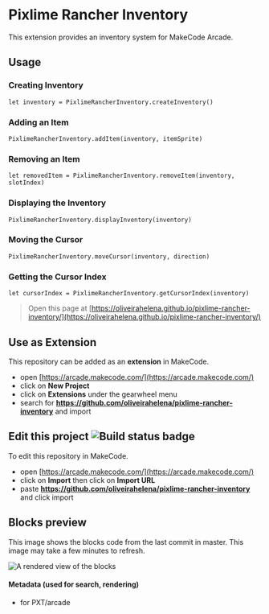# Pixlime Rancher Inventory

This extension provides an inventory system for MakeCode Arcade.

## Usage

### Creating Inventory

```blocks
let inventory = PixlimeRancherInventory.createInventory()
```

### Adding an Item

```blocks
PixlimeRancherInventory.addItem(inventory, itemSprite)
```

### Removing an Item

```blocks
let removedItem = PixlimeRancherInventory.removeItem(inventory, slotIndex)
```

### Displaying the Inventory

```blocks
PixlimeRancherInventory.displayInventory(inventory)
```

### Moving the Cursor

```blocks
PixlimeRancherInventory.moveCursor(inventory, direction)
```

### Getting the Cursor Index

```blocks
let cursorIndex = PixlimeRancherInventory.getCursorIndex(inventory)
```



> Open this page at [https://oliveirahelena.github.io/pixlime-rancher-inventory/](https://oliveirahelena.github.io/pixlime-rancher-inventory/)

## Use as Extension

This repository can be added as an **extension** in MakeCode.

* open [https://arcade.makecode.com/](https://arcade.makecode.com/)
* click on **New Project**
* click on **Extensions** under the gearwheel menu
* search for **https://github.com/oliveirahelena/pixlime-rancher-inventory** and import

## Edit this project ![Build status badge](https://github.com/oliveirahelena/pixlime-rancher-inventory/workflows/MakeCode/badge.svg)

To edit this repository in MakeCode.

* open [https://arcade.makecode.com/](https://arcade.makecode.com/)
* click on **Import** then click on **Import URL**
* paste **https://github.com/oliveirahelena/pixlime-rancher-inventory** and click import

## Blocks preview

This image shows the blocks code from the last commit in master.
This image may take a few minutes to refresh.

![A rendered view of the blocks](https://github.com/oliveirahelena/pixlime-rancher-inventory/raw/master/.github/makecode/blocks.png)

#### Metadata (used for search, rendering)

* for PXT/arcade
<script src="https://makecode.com/gh-pages-embed.js"></script><script>makeCodeRender("{{ site.makecode.home_url }}", "{{ site.github.owner_name }}/{{ site.github.repository_name }}");</script>
